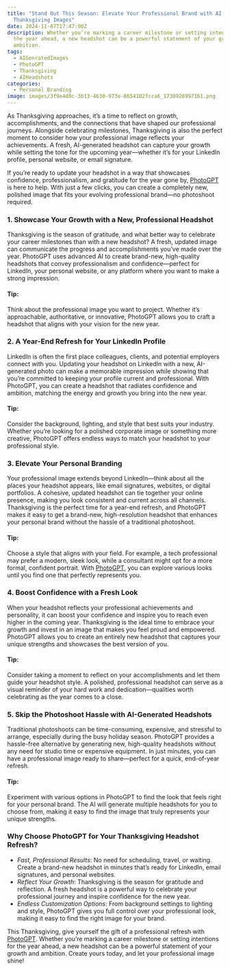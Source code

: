 ```yaml
---
title: "Stand Out This Season: Elevate Your Professional Brand with AI-Generated
  Thanksgiving Images"
date: 2024-11-07T17:47:00Z
description: Whether you’re marking a career milestone or setting intentions for
  the year ahead, a new headshot can be a powerful statement of your growth and
  ambition.
tags:
  - AIGenratedImages
  - PhotoGPT
  - Thanksgiving
  - AIHeadshots
categories:
  - Personal Branding
image: images/3f9e4d0c-3b13-4630-973e-8654102fcca6_1730928997161.png
---
```

As Thanksgiving approaches, it’s a time to reflect on growth, accomplishments, and the connections that have shaped our professional journeys. Alongside celebrating milestones, Thanksgiving is also the perfect moment to consider how your professional image reflects your achievements. A fresh, AI-generated headshot can capture your growth while setting the tone for the upcoming year—whether it’s for your LinkedIn profile, personal website, or email signature.

If you’re ready to update your headshot in a way that showcases confidence, professionalism, and gratitude for the year gone by, [PhotoGPT](https://www.photogptai.com) is here to help. With just a few clicks, you can create a completely new, polished image that fits your evolving professional brand—no photoshoot required.

### 1. Showcase Your Growth with a New, Professional Headshot

Thanksgiving is the season of gratitude, and what better way to celebrate your career milestones than with a new headshot? A fresh, updated image can communicate the progress and accomplishments you’ve made over the year. PhotoGPT uses advanced AI to create brand-new, high-quality headshots that convey professionalism and confidence—perfect for LinkedIn, your personal website, or any platform where you want to make a strong impression.

#### Tip:
Think about the professional image you want to project. Whether it’s approachable, authoritative, or innovative, PhotoGPT allows you to craft a headshot that aligns with your vision for the new year.

### 2. A Year-End Refresh for Your LinkedIn Profile

LinkedIn is often the first place colleagues, clients, and potential employers connect with you. Updating your headshot on LinkedIn with a new, AI-generated photo can make a memorable impression while showing that you’re committed to keeping your profile current and professional. With PhotoGPT, you can create a headshot that radiates confidence and ambition, matching the energy and growth you bring into the new year.

#### Tip:
Consider the background, lighting, and style that best suits your industry. Whether you’re looking for a polished corporate image or something more creative, PhotoGPT offers endless ways to match your headshot to your professional style.

### 3. Elevate Your Personal Branding

Your professional image extends beyond LinkedIn—think about all the places your headshot appears, like email signatures, websites, or digital portfolios. A cohesive, updated headshot can tie together your online presence, making you look consistent and current across all channels. Thanksgiving is the perfect time for a year-end refresh, and PhotoGPT makes it easy to get a brand-new, high-resolution headshot that enhances your personal brand without the hassle of a traditional photoshoot.

#### Tip:
Choose a style that aligns with your field. For example, a tech professional may prefer a modern, sleek look, while a consultant might opt for a more formal, confident portrait. With [PhotoGPT](https://www.photogptai.com), you can explore various looks until you find one that perfectly represents you.

### 4. Boost Confidence with a Fresh Look

When your headshot reflects your professional achievements and personality, it can boost your confidence and inspire you to reach even higher in the coming year. Thanksgiving is the ideal time to embrace your growth and invest in an image that makes you feel proud and empowered. PhotoGPT allows you to create an entirely new headshot that captures your unique strengths and showcases the best version of you.

#### Tip:
Consider taking a moment to reflect on your accomplishments and let them guide your headshot style. A polished, professional headshot can serve as a visual reminder of your hard work and dedication—qualities worth celebrating as the year comes to a close.

### 5. Skip the Photoshoot Hassle with AI-Generated Headshots

Traditional photoshoots can be time-consuming, expensive, and stressful to arrange, especially during the busy holiday season. PhotoGPT provides a hassle-free alternative by generating new, high-quality headshots without any need for studio time or expensive equipment. In just minutes, you can have a professional image ready to share—perfect for a quick, end-of-year refresh.

#### Tip:
Experiment with various options in PhotoGPT to find the look that feels right for your personal brand. The AI will generate multiple headshots for you to choose from, making it easy to find the image that truly represents your unique strengths.

### Why Choose PhotoGPT for Your Thanksgiving Headshot Refresh?

- *Fast, Professional Results*: No need for scheduling, travel, or waiting. Create a brand-new headshot in minutes that’s ready for LinkedIn, email signatures, and personal websites.
- *Reflect Your Growth*: Thanksgiving is the season for gratitude and reflection. A fresh headshot is a powerful way to celebrate your professional journey and inspire confidence for the new year.
- *Endless Customization Options*: From background settings to lighting and style, PhotoGPT gives you full control over your professional look, making it easy to find the right image for your brand.

This Thanksgiving, give yourself the gift of a professional refresh with [PhotoGPT](https://www.photogptai.com). Whether you’re marking a career milestone or setting intentions for the year ahead, a new headshot can be a powerful statement of your growth and ambition. Create yours today, and let your professional image shine!

